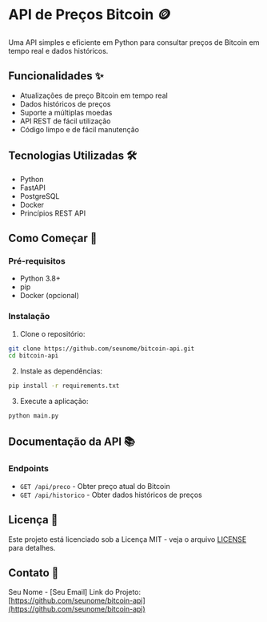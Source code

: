 # API de Preços Bitcoin 🪙

Uma API simples e eficiente em Python para consultar preços de Bitcoin em tempo real e dados históricos.

## Funcionalidades ✨

- Atualizações de preço Bitcoin em tempo real
- Dados históricos de preços
- Suporte a múltiplas moedas
- API REST de fácil utilização
- Código limpo e de fácil manutenção

## Tecnologias Utilizadas 🛠️

- Python
- FastAPI
- PostgreSQL
- Docker
- Princípios REST API

## Como Começar 🚀

### Pré-requisitos

- Python 3.8+
- pip
- Docker (opcional)

### Instalação

1. Clone o repositório:
```bash
git clone https://github.com/seunome/bitcoin-api.git
cd bitcoin-api
```

2. Instale as dependências:
```bash
pip install -r requirements.txt
```

3. Execute a aplicação:
```bash
python main.py
```

## Documentação da API 📚

### Endpoints

- `GET /api/preco` - Obter preço atual do Bitcoin
- `GET /api/historico` - Obter dados históricos de preços

## Licença 📝

Este projeto está licenciado sob a Licença MIT - veja o arquivo [LICENSE](LICENSE) para detalhes.

## Contato 📧

Seu Nome - [Seu Email]
Link do Projeto: [https://github.com/seunome/bitcoin-api](https://github.com/seunome/bitcoin-api)

